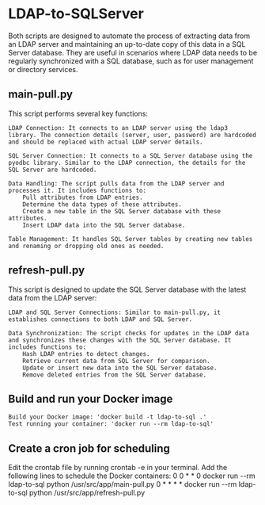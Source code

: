 # LDAP-to-SQLServer
Both scripts are designed to automate the process of extracting data from an LDAP server and maintaining an up-to-date copy of this data in a SQL Server database. They are useful in scenarios where LDAP data needs to be regularly synchronized with a SQL database, such as for user management or directory services.

## main-pull.py
This script performs several key functions:

    LDAP Connection: It connects to an LDAP server using the ldap3 library. The connection details (server, user, password) are hardcoded and should be replaced with actual LDAP server details.
    
    SQL Server Connection: It connects to a SQL Server database using the pyodbc library. Similar to the LDAP connection, the details for the SQL Server are hardcoded.
    
    Data Handling: The script pulls data from the LDAP server and processes it. It includes functions to:
        Pull attributes from LDAP entries.
        Determine the data types of these attributes.
        Create a new table in the SQL Server database with these attributes.
        Insert LDAP data into the SQL Server database.
        
    Table Management: It handles SQL Server tables by creating new tables and renaming or dropping old ones as needed.

## refresh-pull.py
This script is designed to update the SQL Server database with the latest data from the LDAP server:

    LDAP and SQL Server Connections: Similar to main-pull.py, it establishes connections to both LDAP and SQL Server.
    
    Data Synchronization: The script checks for updates in the LDAP data and synchronizes these changes with the SQL Server database. It includes functions to:
        Hash LDAP entries to detect changes.
        Retrieve current data from SQL Server for comparison.
        Update or insert new data into the SQL Server database.
        Remove deleted entries from the SQL Server database.

## Build and run your Docker image
    Build your Docker image: 'docker build -t ldap-to-sql .'
    Test running your container: 'docker run --rm ldap-to-sql'

## Create a cron job for scheduling
Edit the crontab file by running crontab -e in your terminal.
Add the following lines to schedule the Docker containers:
    0 0 * * 0 docker run --rm ldap-to-sql python /usr/src/app/main-pull.py
    0 * * * * docker run --rm ldap-to-sql python /usr/src/app/refresh-pull.py